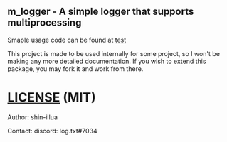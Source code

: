 ## m_logger - A simple logger that supports multiprocessing

Smaple usage code can be found at [test](../blob/master/test/)

This project is made to be used internally for some project, so I won't 
be making any more detailed documentation. If you wish to extend this 
package, you may fork it and work from there. 

# [LICENSE](../blob/master/LICENCE) (MIT)

Author: 
shin-illua

Contact:
discord: log.txt#7034 